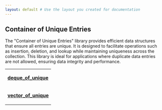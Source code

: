 ```yaml
---
layout: default # Use the layout you created for documentation
---
```


<div id="cpp-content-base">
    <div id="content">
        <div id="bodyContent">
            <h2>Container of Unique Entries</h2>
            <p class="maindsc">
                The "Container of Unique Entries" library provides efficient data structures that ensure all entries are unique. 
                It is designed to facilitate operations such as insertion, deletion, and lookup while maintaining uniqueness 
                across the collection. This library is ideal for applications where duplicate data entries are not allowed, 
                ensuring data integrity and performance.
            </p>
            <table class="mainpagetable" cellspacing="0">
                <tbody>
                    <tr class="row">
                        <td>
                            <p>
                                <b>
                                    <a href="./_docs/deque_of_unique">
                                        <span class="large-text">deque_of_unique</span> <!-- Consider using a CSS class instead -->
                                    </a>
                                </b>
                            </p>
                        </td>
                    </tr>
                    <tr class="row">
                        <td>
                            <p>
                                <b>
                                    <a href="./_docs/vector_of_unique">
                                        <span class="large-text">vector_of_unique</span> <!-- Consider using a CSS class instead -->
                                    </a>
                                </b>
                            </p>
                        </td>
                    </tr>
                </tbody>
            </table>
        </div>
    </div>
</div>
